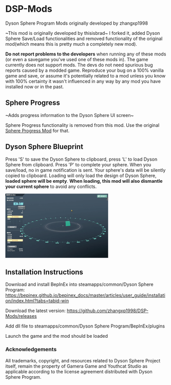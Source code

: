 # DSP-Mods
Dyson Sphere Program Mods originally developed by zhangxp1998

~This mod is originally developed by thisisbrad~ I forked it, added Dyson Sphere Save/Load functionalities and removed functionality of the original mod(which means this is pretty much a completely new mod).

**Do not report problems to the developers** when running any of these mods (or even a savegame you've used one of these mods in). The game currently does not support mods. The devs do not need spurious bug reports caused by a modded game. Reproduce your bug on a 100% vanilla game and save, or assume it's potentially related to a mod unless you know with 100% certainty it wasn't influenced in any way by any mod you have installed now or in the past. 


## Sphere Progress
~Adds progress information to the Dyson Sphere UI screen~

Sphere Progress functionality is removed from this mod. Use the original [Sphere Progress Mod](https://dsp.thunderstore.io/package/thisisbrad/SphereProgress/) for that.

## Dyson Sphere Blueprint
Press 'S' to save the Dyson Sphere to clipboard, press 'L' to load Dyson Sphere from clipboard. Press 'P' to complete your sphere. When you save/load, no in game notification is sent. Your sphere's data will be silently copied to clipboard.
Loading will only load the design of Dyson Sphere, **loaded sphere will be empty**. **When loading, this mod will also dismantle your current sphere** to avoid any conflicts.

![Dyson Sphere Save](https://github.com/zhangxp1998/DSP-Mods/blob/main/DSP_SphereProgress/dysonspheresave.gif?raw=true)

## Installation Instructions
Download and install BepInEx into steamapps/common/Dyson Sphere Program: https://bepinex.github.io/bepinex_docs/master/articles/user_guide/installation/index.html?tabs=tabid-win

Download the latest version: https://github.com/zhangxp1998/DSP-Mods/releases

Add dll file to steamapps/common/Dyson Sphere Program/BepInEx/plugins

Launch the game and the mod should be loaded

### Acknowledgements

All trademarks, copyright, and resources related to Dyson Sphere Project itself, remain the property of Gamera Game and Youthcat Studio as applicable according to the license agreement distributed with Dyson Sphere Program.
